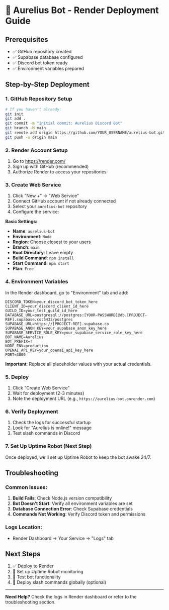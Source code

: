 # 🚀 Aurelius Bot - Render Deployment Guide

## Prerequisites
- ✅ GitHub repository created
- ✅ Supabase database configured
- ✅ Discord bot token ready
- ✅ Environment variables prepared

## Step-by-Step Deployment

### 1. GitHub Repository Setup
```bash
# If you haven't already:
git init
git add .
git commit -m "Initial commit: Aurelius Discord Bot"
git branch -M main
git remote add origin https://github.com/YOUR_USERNAME/aurelius-bot.git
git push -u origin main
```

### 2. Render Account Setup
1. Go to https://render.com/
2. Sign up with GitHub (recommended)
3. Authorize Render to access your repositories

### 3. Create Web Service
1. Click "New +" → "Web Service"
2. Connect GitHub account if not already connected
3. Select your `aurelius-bot` repository
4. Configure the service:

**Basic Settings:**
- **Name**: `aurelius-bot`
- **Environment**: `Node`
- **Region**: Choose closest to your users
- **Branch**: `main`
- **Root Directory**: Leave empty
- **Build Command**: `npm install`
- **Start Command**: `npm start`
- **Plan**: `Free`

### 4. Environment Variables
In the Render dashboard, go to "Environment" tab and add:

```env
DISCORD_TOKEN=your_discord_bot_token_here
CLIENT_ID=your_discord_client_id_here
GUILD_ID=your_test_guild_id_here
DATABASE_URL=postgresql://postgres:[YOUR-PASSWORD]@db.[PROJECT-REF].supabase.co:5432/postgres
SUPABASE_URL=https://[PROJECT-REF].supabase.co
SUPABASE_ANON_KEY=your_supabase_anon_key_here
SUPABASE_SERVICE_ROLE_KEY=your_supabase_service_role_key_here
BOT_NAME=Aurelius
BOT_PREFIX=!
NODE_ENV=production
OPENAI_API_KEY=your_openai_api_key_here
PORT=3000
```

**Important**: Replace all placeholder values with your actual credentials.

### 5. Deploy
1. Click "Create Web Service"
2. Wait for deployment (2-3 minutes)
3. Note the deployment URL (e.g., `https://aurelius-bot.onrender.com`)

### 6. Verify Deployment
1. Check the logs for successful startup
2. Look for "Aurelius is online!" message
3. Test slash commands in Discord

### 7. Set Up Uptime Robot (Next Step)
Once deployed, we'll set up Uptime Robot to keep the bot awake 24/7.

## Troubleshooting

### Common Issues:
1. **Build Fails**: Check Node.js version compatibility
2. **Bot Doesn't Start**: Verify all environment variables are set
3. **Database Connection Error**: Check Supabase credentials
4. **Commands Not Working**: Verify Discord token and permissions

### Logs Location:
- Render Dashboard → Your Service → "Logs" tab

## Next Steps
1. ✅ Deploy to Render
2. 🔄 Set up Uptime Robot monitoring
3. 🔄 Test bot functionality
4. 🔄 Deploy slash commands globally (optional)

---

**Need Help?** Check the logs in Render dashboard or refer to the troubleshooting section.